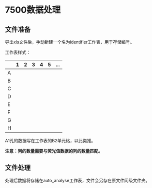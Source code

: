 # 7500数据处理
## 文件准备
导出xls文件后，手动新建一个名为identifier工作表，用于存储编号。

工作表样式：

||1|2|3|4|5|...|
|---|---|---|---|---|---|---|
|A||
|B||
|C||
|D||
|E||
|F||
|G||
|H||

A1孔的数据写在工作表的B2单元格，以此类推。

**注意：列的数量需要与荧光值数据的列的数量匹配。**

## 文件处理
处理后数据将存储在auto_analyse工作表，文件会另存在原文件同级文件夹。
